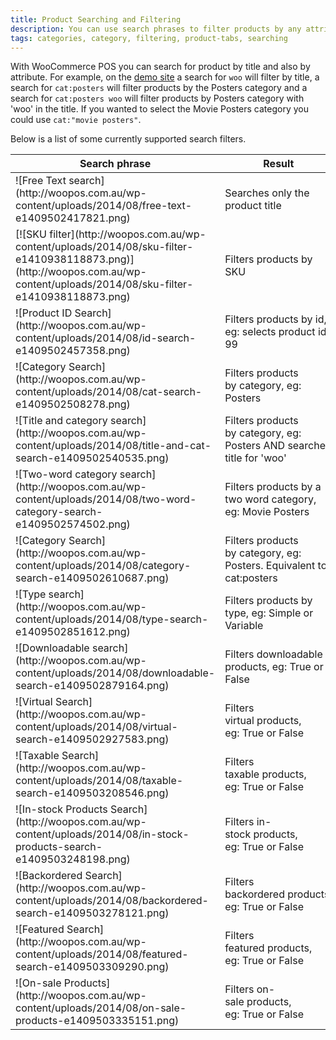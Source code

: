 ```yaml
---
title: Product Searching and Filtering
description: You can use search phrases to filter products by any attribute such as id, category and type.
tags: categories, category, filtering, product-tabs, searching
---
```


With WooCommerce POS you can search for product by title and also by attribute. For example, on the [demo site](http://demo.woopos.com.au/pos/) a search for `woo` will filter by title, a search for `cat:posters` will filter products by the Posters category and a search for `cat:posters woo` will filter products by Posters category with 'woo' in the title. If you wanted to select the Movie Posters category you could use `cat:"movie posters"`. 

Below is a list of some currently supported search filters.

<table class="table">

<thead>

<tr>

<th>Search phrase</th>

<th>Result</th>

</tr>

</thead>

<tbody>

<tr>

<td>![Free Text search](http://woopos.com.au/wp-content/uploads/2014/08/free-text-e1409502417821.png)</td>

<td>Searches only the product title</td>

</tr>

<tr>

<td>[![SKU filter](http://woopos.com.au/wp-content/uploads/2014/08/sku-filter-e1410938118873.png)](http://woopos.com.au/wp-content/uploads/2014/08/sku-filter-e1410938118873.png)</td>

<td>Filters products by SKU</td>

</tr>

<tr>

<td>![Product ID Search](http://woopos.com.au/wp-content/uploads/2014/08/id-search-e1409502457358.png)</td>

<td>Filters products by id, eg: selects product id 99</td>

</tr>

<tr>

<td>![Category Search](http://woopos.com.au/wp-content/uploads/2014/08/cat-search-e1409502508278.png)</td>

<td>Filters products by category, eg: Posters</td>

</tr>

<tr>

<td>![Title and category search](http://woopos.com.au/wp-content/uploads/2014/08/title-and-cat-search-e1409502540535.png)</td>

<td>Filters products by category, eg: Posters AND searches title for 'woo'</td>

</tr>

<tr>

<td>![Two-word category search](http://woopos.com.au/wp-content/uploads/2014/08/two-word-category-search-e1409502574502.png)</td>

<td>Filters products by a two word category, eg: Movie Posters</td>

</tr>

<tr>

<td>![Category Search](http://woopos.com.au/wp-content/uploads/2014/08/category-search-e1409502610687.png)</td>

<td>Filters products by category, eg: Posters. Equivalent to cat:posters</td>

</tr>

<tr>

<td>![Type search](http://woopos.com.au/wp-content/uploads/2014/08/type-search-e1409502851612.png)</td>

<td>Filters products by type, eg: Simple or Variable</td>

</tr>

<tr>

<td>![Downloadable search](http://woopos.com.au/wp-content/uploads/2014/08/downloadable-search-e1409502879164.png)</td>

<td>Filters downloadable products, eg: True or False</td>

</tr>

<tr>

<td>![Virtual Search](http://woopos.com.au/wp-content/uploads/2014/08/virtual-search-e1409502927583.png)</td>

<td>Filters virtual products, eg: True or False</td>

</tr>

<tr>

<td>![Taxable Search](http://woopos.com.au/wp-content/uploads/2014/08/taxable-search-e1409503208546.png)</td>

<td>Filters taxable products, eg: True or False</td>

</tr>

<tr>

<td>![In-stock Products Search](http://woopos.com.au/wp-content/uploads/2014/08/in-stock-products-search-e1409503248198.png)</td>

<td>Filters in-stock products, eg: True or False</td>

</tr>

<tr>

<td>![Backordered Search](http://woopos.com.au/wp-content/uploads/2014/08/backordered-search-e1409503278121.png)</td>

<td>Filters backordered products, eg: True or False</td>

</tr>

<tr>

<td>![Featured Search](http://woopos.com.au/wp-content/uploads/2014/08/featured-search-e1409503309290.png)</td>

<td>Filters featured products, eg: True or False</td>

</tr>

<tr>

<td>![On-sale Products](http://woopos.com.au/wp-content/uploads/2014/08/on-sale-products-e1409503335151.png)</td>

<td>Filters on-sale products, eg: True or False</td>

</tr>

</tbody>

</table>